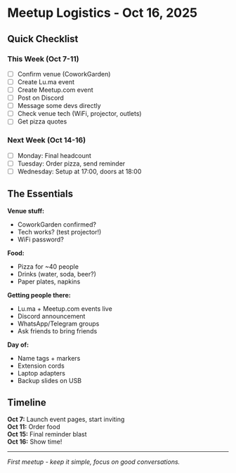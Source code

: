 # Meetup Logistics - Oct 16, 2025

## Quick Checklist

### This Week (Oct 7-11)
- [ ] Confirm venue (CoworkGarden)
- [ ] Create Lu.ma event
- [ ] Create Meetup.com event
- [ ] Post on Discord
- [ ] Message some devs directly
- [ ] Check venue tech (WiFi, projector, outlets)
- [ ] Get pizza quotes

### Next Week (Oct 14-16)
- [ ] Monday: Final headcount
- [ ] Tuesday: Order pizza, send reminder
- [ ] Wednesday: Setup at 17:00, doors at 18:00

## The Essentials

**Venue stuff:**
- CoworkGarden confirmed?
- Tech works? (test projector!)
- WiFi password?

**Food:**
- Pizza for ~40 people
- Drinks (water, soda, beer?)
- Paper plates, napkins

**Getting people there:**
- Lu.ma + Meetup.com events live
- Discord announcement
- WhatsApp/Telegram groups
- Ask friends to bring friends

**Day of:**
- Name tags + markers
- Extension cords
- Laptop adapters
- Backup slides on USB

## Timeline

**Oct 7:** Launch event pages, start inviting  
**Oct 11:** Order food  
**Oct 15:** Final reminder blast  
**Oct 16:** Show time!

---

*First meetup - keep it simple, focus on good conversations.*